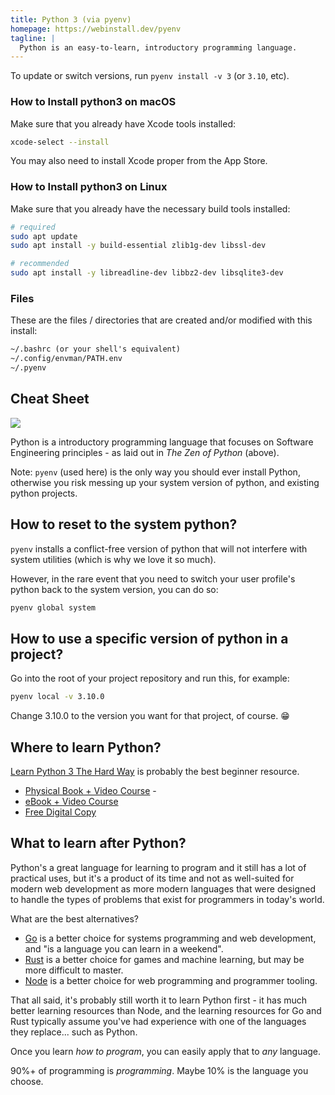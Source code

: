 ```yaml
---
title: Python 3 (via pyenv)
homepage: https://webinstall.dev/pyenv
tagline: |
  Python is an easy-to-learn, introductory programming language.
---
```


To update or switch versions, run `pyenv install -v 3` (or `3.10`, etc).

### How to Install python3 on macOS

Make sure that you already have Xcode tools installed:

```sh
xcode-select --install
```

You may also need to install Xcode proper from the App Store.

### How to Install python3 on Linux

Make sure that you already have the necessary build tools installed:

```sh
# required
sudo apt update
sudo apt install -y build-essential zlib1g-dev libssl-dev

# recommended
sudo apt install -y libreadline-dev libbz2-dev libsqlite3-dev
```

### Files

These are the files / directories that are created and/or modified with this
install:

```txt
~/.bashrc (or your shell's equivalent)
~/.config/envman/PATH.env
~/.pyenv
```

## Cheat Sheet

![](https://github.com/ewjoachim/zen-of-python/raw/master/zen_web.png)

Python is a introductory programming language that focuses on Software
Engineering principles - as laid out in _The Zen of Python_ (above).

Note: `pyenv` (used here) is the only way you should ever install Python,
otherwise you risk messing up your system version of python, and existing python
projects.

## How to reset to the system python?

`pyenv` installs a conflict-free version of python that will not interfere with
system utilities (which is why we love it so much).

However, in the rare event that you need to switch your user profile's python
back to the system version, you can do so:

```sh
pyenv global system
```

## How to use a specific version of python in a project?

Go into the root of your project repository and run this, for example:

```sh
pyenv local -v 3.10.0
```

Change 3.10.0 to the version you want for that project, of course. 😁

## Where to learn Python?

[Learn Python 3 The Hard Way](https://learnpythonthehardway.org) is probably the
best beginner resource.

- [Physical Book + Video Course](https://amzn.to/3opwwxT) -
- [eBook + Video Course](https://shop.learncodethehardway.org/access/buy/9/)
- [Free Digital Copy](https://learnpythonthehardway.org/python3/)

## What to learn after Python?

Python's a great language for learning to program and it still has a lot of
practical uses, but it's a product of its time and not as well-suited for modern
web development as more modern languages that were designed to handle the types
of problems that exist for programmers in today's world.

What are the best alternatives?

- [Go](https://webinstall.dev/golang) is a better choice for systems programming
  and web development, and "is a language you can learn in a weekend".
- [Rust](https://webinstall.dev/rustlang) is a better choice for games and
  machine learning, but may be more difficult to master.
- [Node](https://webinstall.dev/node) is a better choice for web programming and
  programmer tooling.

That all said, it's probably still worth it to learn Python first - it has much
better learning resources than Node, and the learning resources for Go and Rust
typically assume you've had experience with one of the languages they replace...
such as Python.

Once you learn _how to program_, you can easily apply that to _any_ language.

90%+ of programming is _programming_. Maybe 10% is the language you choose.

